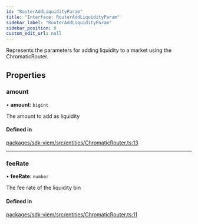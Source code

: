 ```yaml
---
id: "RouterAddLiquidityParam"
title: "Interface: RouterAddLiquidityParam"
sidebar_label: "RouterAddLiquidityParam"
sidebar_position: 0
custom_edit_url: null
---
```


Represents the parameters for adding liquidity to a market using the ChromaticRouter.

## Properties

### amount

• **amount**: `bigint`

The amount to add as liquidity

#### Defined in

[packages/sdk-viem/src/entities/ChromaticRouter.ts:13](https://github.com/chromatic-protocol/sdk/blob/28b8987/packages/sdk-viem/src/entities/ChromaticRouter.ts#L13)

___

### feeRate

• **feeRate**: `number`

The fee rate of the liquidity bin

#### Defined in

[packages/sdk-viem/src/entities/ChromaticRouter.ts:11](https://github.com/chromatic-protocol/sdk/blob/28b8987/packages/sdk-viem/src/entities/ChromaticRouter.ts#L11)
